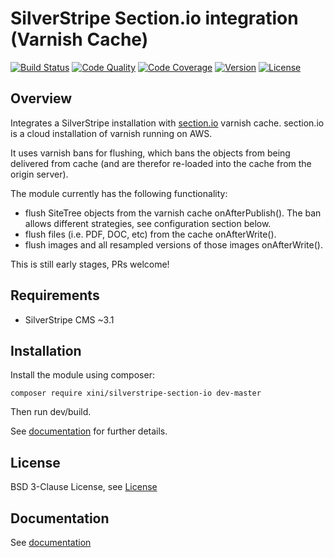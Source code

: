 # SilverStripe Section.io integration (Varnish Cache)

[![Build Status](http://img.shields.io/travis/xini/silverstripe-section-io.svg?style=flat-square)](https://travis-ci.org/xini/silverstripe-section-io)
[![Code Quality](http://img.shields.io/scrutinizer/g/xini/silverstripe-section-io.svg?style=flat-square)](https://scrutinizer-ci.com/g/xini/silverstripe-section-io)
[![Code Coverage](http://img.shields.io/scrutinizer/coverage/g/xini/silverstripe-section-io.svg?style=flat-square)](https://scrutinizer-ci.com/g/xini/silverstripe-section-io)
[![Version](http://img.shields.io/packagist/v/xini/silverstripe-section-io.svg?style=flat-square)](https://packagist.org/packages/xini/silverstripe-section-io)
[![License](http://img.shields.io/packagist/l/xini/silverstripe-section-io.svg?style=flat-square)](license.md)

## Overview

Integrates a SilverStripe installation with [section.io](https://www.section.io/) varnish cache. section.io is a cloud installation of varnish running on AWS.

It uses varnish bans for flushing, which bans the objects from being delivered from cache (and are therefor re-loaded into the cache from the origin server). 

The module currently has the following functionality:
* flush SiteTree objects from the varnish cache onAfterPublish(). The ban allows different strategies, see configuration section below.
* flush files (i.e. PDF, DOC, etc) from the cache onAfterWrite(). 
* flush images and all resampled versions of those images onAfterWrite(). 

This is still early stages, PRs welcome!  

## Requirements

* SilverStripe CMS ~3.1

## Installation

Install the module using composer:
```
composer require xini/silverstripe-section-io dev-master
```

Then run dev/build.

See [documentation](docs/en/index.md) for further details.

## License

BSD 3-Clause License, see [License](license.md)

## Documentation

See [documentation](docs/en/index.md)

